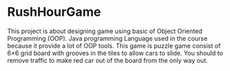 # RushHourGame

This project is about designing game using basic of Object Oriented
Programming (OOP). Java programming Language used in the course
because it provide a lot of OOP tools. This game is puzzle game consist
of 6×6 grid board with grooves in the tiles to allow cars to slide. You
should to remove traffic to make red car out of the board from the only
way out.


